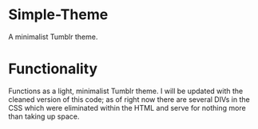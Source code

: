 # Simple-Theme
A minimalist Tumblr theme.

<h1>Functionality</h1>
<p>Functions as a light, minimalist Tumblr theme. I will be updated with the cleaned version of this code; as of right now there are several DIVs in the CSS which were eliminated within the HTML and serve for nothing more than taking up space.</p>
